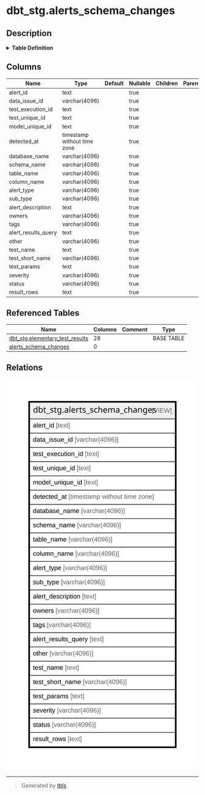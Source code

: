 # dbt_stg.alerts_schema_changes

## Description

<details>
<summary><strong>Table Definition</strong></summary>

```sql
CREATE VIEW alerts_schema_changes AS (
 WITH elementary_test_results AS (
         SELECT elementary_test_results.id,
            elementary_test_results.data_issue_id,
            elementary_test_results.test_execution_id,
            elementary_test_results.test_unique_id,
            elementary_test_results.model_unique_id,
            elementary_test_results.invocation_id,
            elementary_test_results.detected_at,
            elementary_test_results.created_at,
            elementary_test_results.database_name,
            elementary_test_results.schema_name,
            elementary_test_results.table_name,
            elementary_test_results.column_name,
            elementary_test_results.test_type,
            elementary_test_results.test_sub_type,
            elementary_test_results.test_results_description,
            elementary_test_results.owners,
            elementary_test_results.tags,
            elementary_test_results.test_results_query,
            elementary_test_results.other,
            elementary_test_results.test_name,
            elementary_test_results.test_params,
            elementary_test_results.severity,
            elementary_test_results.status,
            elementary_test_results.failures,
            elementary_test_results.test_short_name,
            elementary_test_results.test_alias,
            elementary_test_results.result_rows,
            elementary_test_results.failed_row_count
           FROM dbt_stg.elementary_test_results
        ), alerts_schema_changes AS (
         SELECT elementary_test_results.id AS alert_id,
            elementary_test_results.data_issue_id,
            elementary_test_results.test_execution_id,
            elementary_test_results.test_unique_id,
            elementary_test_results.model_unique_id,
            elementary_test_results.detected_at,
            elementary_test_results.database_name,
            elementary_test_results.schema_name,
            elementary_test_results.table_name,
            elementary_test_results.column_name,
            elementary_test_results.test_type AS alert_type,
            elementary_test_results.test_sub_type AS sub_type,
            elementary_test_results.test_results_description AS alert_description,
            elementary_test_results.owners,
            elementary_test_results.tags,
            elementary_test_results.test_results_query AS alert_results_query,
            elementary_test_results.other,
            elementary_test_results.test_name,
            elementary_test_results.test_short_name,
            elementary_test_results.test_params,
            elementary_test_results.severity,
            elementary_test_results.status,
            elementary_test_results.result_rows
           FROM elementary_test_results
          WHERE (true AND (lower((elementary_test_results.status)::text) <> 'pass'::text) AND (lower((elementary_test_results.status)::text) <> 'skipped'::text) AND ((elementary_test_results.test_type)::text = 'schema_change'::text))
        )
 SELECT alert_id,
    data_issue_id,
    test_execution_id,
    test_unique_id,
    model_unique_id,
    detected_at,
    database_name,
    schema_name,
    table_name,
    column_name,
    alert_type,
    sub_type,
    alert_description,
    owners,
    tags,
    alert_results_query,
    other,
    test_name,
    test_short_name,
    test_params,
    severity,
    status,
    result_rows
   FROM alerts_schema_changes
)
```

</details>

## Columns

| Name | Type | Default | Nullable | Children | Parents | Comment |
| ---- | ---- | ------- | -------- | -------- | ------- | ------- |
| alert_id | text |  | true |  |  |  |
| data_issue_id | varchar(4096) |  | true |  |  |  |
| test_execution_id | text |  | true |  |  |  |
| test_unique_id | text |  | true |  |  |  |
| model_unique_id | text |  | true |  |  |  |
| detected_at | timestamp without time zone |  | true |  |  |  |
| database_name | varchar(4096) |  | true |  |  |  |
| schema_name | varchar(4096) |  | true |  |  |  |
| table_name | varchar(4096) |  | true |  |  |  |
| column_name | varchar(4096) |  | true |  |  |  |
| alert_type | varchar(4096) |  | true |  |  |  |
| sub_type | varchar(4096) |  | true |  |  |  |
| alert_description | text |  | true |  |  |  |
| owners | varchar(4096) |  | true |  |  |  |
| tags | varchar(4096) |  | true |  |  |  |
| alert_results_query | text |  | true |  |  |  |
| other | varchar(4096) |  | true |  |  |  |
| test_name | text |  | true |  |  |  |
| test_short_name | varchar(4096) |  | true |  |  |  |
| test_params | text |  | true |  |  |  |
| severity | varchar(4096) |  | true |  |  |  |
| status | varchar(4096) |  | true |  |  |  |
| result_rows | text |  | true |  |  |  |

## Referenced Tables

| Name | Columns | Comment | Type |
| ---- | ------- | ------- | ---- |
| [dbt_stg.elementary_test_results](dbt_stg.elementary_test_results.md) | 28 |  | BASE TABLE |
| [alerts_schema_changes](alerts_schema_changes.md) | 0 |  |  |

## Relations

![er](dbt_stg.alerts_schema_changes.svg)

---

> Generated by [tbls](https://github.com/k1LoW/tbls)
